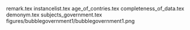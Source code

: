 remark.tex
instancelist.tex
age_of_contries.tex
completeness_of_data.tex
demonym.tex
subjects_government.tex
figures/bubblegovernment1/bubblegovernment1.png